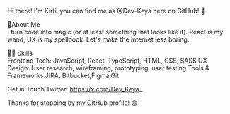 Hi there! I'm Kirti, you can find me as @Dev-Keya here on GitHub! 👋

🌻About Me </br>
I turn code into magic (or at least something that looks like it). React is my wand, UX is my spellbook. Let's make the internet less boring.

🧑‍💻 Skills</br>
Frontend Tech: JavaScript, React, TypeScript, HTML, CSS, SASS
UX Design: User research, wireframing, prototyping, user testing
Tools & Frameworks:JIRA, Bitbucket,Figma,Git

Get in Touch
Twitter: https://x.com/Dev_Keya_

Thanks for stopping by my GitHub profile! 😊

